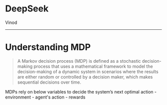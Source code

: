 # DeepSeek

Vinod

---
# Understanding MDP

<split no-margin>

>A Markov decision process (MDP) is defined as a stochastic decision-making process that uses a mathematical framework to model the decision-making of a dynamic system in scenarios where the results are either random or controlled by a decision maker, which makes sequential decisions over time.

</split>


<split left="2" right="1" gap="2">
MDPs rely on below variables to decide the system’s next optimal action
- environment
- agent's action
- rewards
</split>